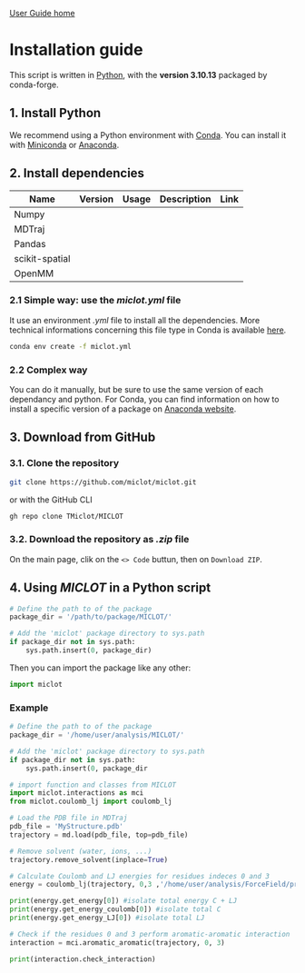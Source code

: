 [User Guide home](Manual.md)
# Installation guide

This script is written in [Python](https://www.python.org/), with the **version 3.10.13** packaged by conda-forge.

## 1. Install Python

We recommend using a Python environment with [Conda](https://docs.conda.io/projects/conda/en/stable/index.html). You can install it with [Miniconda](https://docs.conda.io/projects/miniconda/en/latest/) or [Anaconda](https://www.anaconda.com/download/).

## 2. Install dependencies

| Name   | Version | Usage | Description | Link |
| ------ | ------- | ----- | ----------- | ---- |
| Numpy  |||||
| MDTraj |||||
| Pandas |||||
| scikit-spatial |||||
| OpenMM |||||

### 2.1 Simple way: use the *miclot.yml* file

It use an environment *.yml* file to install all the dependencies.
More technical informations concerning this file type in Conda is available [here](https://conda.io/projects/conda/en/latest/user-guide/tasks/manage-environments.html#creating-an-environment-from-an-environment-yml-file).

```bash
conda env create -f miclot.yml
```

### 2.2 Complex way

You can do it manually, but be sure to use the same version of each dependancy and python.
For Conda, you can find information on how to install a specific version of a package on [Anaconda website](https://anaconda.org/).


## 3. Download from GitHub

### 3.1. Clone the repository

```bash
git clone https://github.com/miclot/miclot.git
```

or with the GitHub CLI

```bash
gh repo clone TMiclot/MICLOT
```

### 3.2. Download the repository as *.zip* file

On the main page, clik on the `<> Code` buttun, then on `Download ZIP`.


## 4. Using *MICLOT* in a Python script

```python
# Define the path to of the package
package_dir = '/path/to/package/MICLOT/'

# Add the 'miclot' package directory to sys.path
if package_dir not in sys.path:
    sys.path.insert(0, package_dir)
```

Then you can import the package like any other:

```python
import miclot
```
    
### Example

```python
# Define the path to of the package
package_dir = '/home/user/analysis/MICLOT/'

# Add the 'miclot' package directory to sys.path
if package_dir not in sys.path:
    sys.path.insert(0, package_dir

# import function and classes from MICLOT
import miclot.interactions as mci
from miclot.coulomb_lj import coulomb_lj

# Load the PDB file in MDTraj
pdb_file = 'MyStructure.pdb'
trajectory = md.load(pdb_file, top=pdb_file)

# Remove solvent (water, ions, ...)
trajectory.remove_solvent(inplace=True)

# Calculate Coulomb and LJ energies for residues indeces 0 and 3
energy = coulomb_lj(trajectory, 0,3 ,'/home/user/analysis/ForceField/protein.ff14SB.xml')

print(energy.get_energy[0]) #isolate total energy C + LJ
print(energy.get_energy_coulomb[0]) #isolate total C
print(energy.get_energy_LJ[0]) #isolate total LJ

# Check if the residues 0 and 3 perform aromatic-aromatic interaction
interaction = mci.aromatic_aromatic(trajectory, 0, 3)

print(interaction.check_interaction)
```

